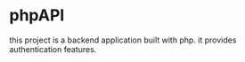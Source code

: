 # phpAPI
this project is a backend application built with php. it provides authentication features. 
